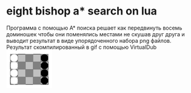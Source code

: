eight bishop a* search on lua
=============================
Программа с помощью А* поиска решает как передвинуть восемь доминошек чтобы они
поменялись местами не скушав друг друга и выводит результат в виде
упорядоченного набора png файлов.
Результат скомпилированный в gif с помощью VirtualDub
![Result](result.gif)
